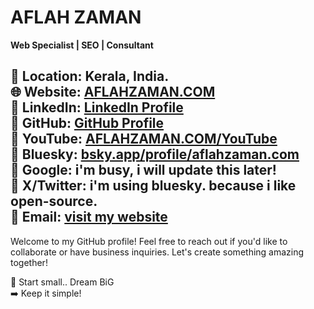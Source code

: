 # AFLAH ZAMAN  
**Web Specialist | SEO | Consultant**  

📍 Location: Kerala, India.    
🌐 Website: [AFLAHZAMAN.COM](https://aflahzaman.com/)  
🔗 LinkedIn: [LinkedIn Profile](https://www.linkedin.com/in/aflahzaman)  
🔗 GitHub: [GitHub Profile](https://github.com/aflahzaman)  
🔗 YouTube: [AFLAHZAMAN.COM/YouTube](https://aflahzaman.com/youtube)   
🔗 Bluesky:  [bsky.app/profile/aflahzaman.com](https://bsky.app/profile/aflahzaman.com)   
🔗 Google: i'm busy, i will update this later!   
🔗 X/Twitter: i'm using bluesky. because i like open-source.      
📧 Email: [visit my website](https://aflahzaman.com/)
---

Welcome to my GitHub profile! Feel free to reach out if you'd like to collaborate or have business inquiries. Let's create something amazing together!

🚀 Start small.. Dream BiG  
➡️ Keep it simple!

